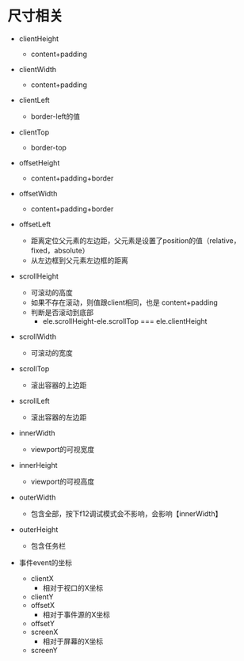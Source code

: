 # 尺寸相关

- clientHeight
  - content+padding
- clientWidth
  - content+padding
- clientLeft
  - border-left的值
- clientTop
  - border-top
- offsetHeight
  - content+padding+border
- offsetWidth
  - content+padding+border
- offsetLeft
  - 距离定位父元素的左边距，父元素是设置了position的值（relative，fixed，absolute）
  - 从左边框到父元素左边框的距离
- scrollHeight
  - 可滚动的高度
  - 如果不存在滚动，则值跟client相同，也是 content+padding
  - 判断是否滚动到底部
    - ele.scrollHeight-ele.scrollTop === ele.clientHeight
- scrollWidth
  - 可滚动的宽度
- scrollTop
  - 滚出容器的上边距
- scrollLeft
  - 滚出容器的左边距
- innerWidth
  - viewport的可视宽度
- innerHeight
  - viewport的可视高度
- outerWidth
  - 包含全部，按下f12调试模式会不影响，会影响【innerWidth】
- outerHeight
  - 包含任务栏


- 事件event的坐标
  - clientX
    - 相对于视口的X坐标
  - clientY
  - offsetX
    - 相对于事件源的X坐标
  - offsetY
  - screenX
    - 相对于屏幕的X坐标
  - screenY
